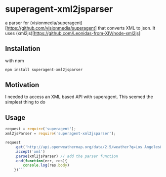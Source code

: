 superagent-xml2jsparser
=======================

a parser for (visionmedia/superagent)[https://github.com/visionmedia/superagent] that converts XML to json. It uses (xml2js)[https://github.com/Leonidas-from-XIV/node-xml2js]

## Installation

with npm

```js
npm install superagent-xml2jsparser
```

## Motivation

I needed to access an XML based API with superagent.  This seemed the simplest thing to do

## Usage

```js
request = require('superagent');
xml2jsParser = require('superagent-xml2jsparser');

request
    .get('http://api.openweathermap.org/data/2.5/weather?q=Los Angeles&mode=xml')
    .accept('xml')
    .parse(xml2jsParser) // add the parser function
    .end(function(err, res){
        console.log(res.body)
    })```
